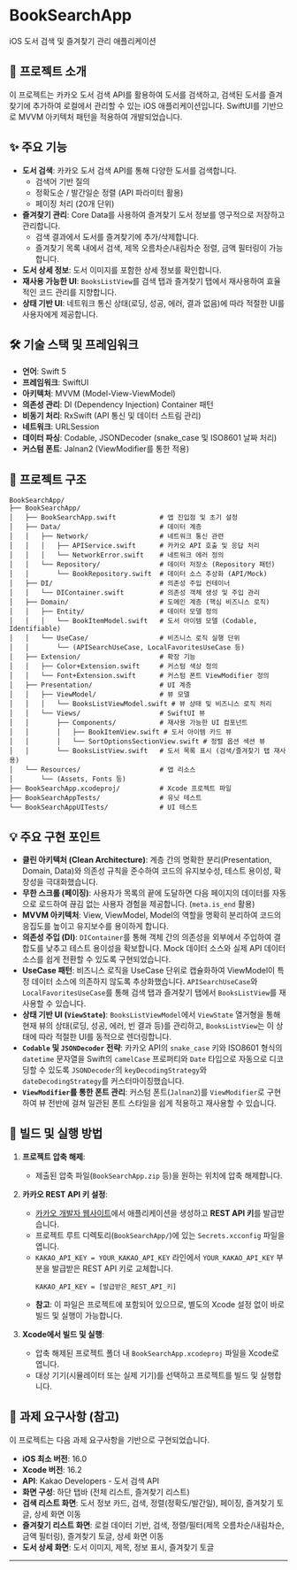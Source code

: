 # BookSearchApp

iOS 도서 검색 및 즐겨찾기 관리 애플리케이션

## 📖 프로젝트 소개

이 프로젝트는 카카오 도서 검색 API를 활용하여 도서를 검색하고, 검색된 도서를 즐겨찾기에 추가하여 로컬에서 관리할 수 있는 iOS 애플리케이션입니다. SwiftUI를 기반으로 MVVM 아키텍처 패턴을 적용하여 개발되었습니다.

## ✨ 주요 기능

*   **도서 검색**: 카카오 도서 검색 API를 통해 다양한 도서를 검색합니다.
    *   검색어 기반 질의
    *   정확도순 / 발간일순 정렬 (API 파라미터 활용)
    *   페이징 처리 (20개 단위)
*   **즐겨찾기 관리**: Core Data를 사용하여 즐겨찾기 도서 정보를 영구적으로 저장하고 관리합니다.
    *   검색 결과에서 도서를 즐겨찾기에 추가/삭제합니다.
    *   즐겨찾기 목록 내에서 검색, 제목 오름차순/내림차순 정렬, 금액 필터링이 가능합니다.
*   **도서 상세 정보**: 도서 이미지를 포함한 상세 정보를 확인합니다.
*   **재사용 가능한 UI**: `BooksListView`를 검색 탭과 즐겨찾기 탭에서 재사용하여 효율적인 코드 관리를 지향합니다.
*   **상태 기반 UI**: 네트워크 통신 상태(로딩, 성공, 에러, 결과 없음)에 따라 적절한 UI를 사용자에게 제공합니다.

## 🛠️ 기술 스택 및 프레임워크

*   **언어**: Swift 5
*   **프레임워크**: SwiftUI
*   **아키텍처**: MVVM (Model-View-ViewModel)
*   **의존성 관리**: DI (Dependency Injection) Container 패턴
*   **비동기 처리**: RxSwift (API 통신 및 데이터 스트림 관리)
*   **네트워크**: URLSession
*   **데이터 파싱**: Codable, JSONDecoder (snake_case 및 ISO8601 날짜 처리)
*   **커스텀 폰트**: Jalnan2 (ViewModifier를 통한 적용)

## 📂 프로젝트 구조

```
BookSearchApp/
├── BookSearchApp/
│   ├── BookSearchApp.swift           # 앱 진입점 및 초기 설정
│   ├── Data/                         # 데이터 계층
│   │   ├── Network/                  # 네트워크 통신 관련
│   │   │   ├── APIService.swift      # 카카오 API 호출 및 응답 처리
│   │   │   └── NetworkError.swift    # 네트워크 에러 정의
│   │   └── Repository/               # 데이터 저장소 (Repository 패턴)
│   │       └── BookRepository.swift  # 데이터 소스 추상화 (API/Mock)
│   ├── DI/                           # 의존성 주입 컨테이너
│   │   └── DIContainer.swift         # 의존성 객체 생성 및 주입 관리
│   ├── Domain/                       # 도메인 계층 (핵심 비즈니스 로직)
│   │   ├── Entity/                   # 데이터 모델 정의
│   │   │   └── BookItemModel.swift   # 도서 아이템 모델 (Codable, Identifiable)
│   │   └── UseCase/                  # 비즈니스 로직 실행 단위
│   │       └── (APISearchUseCase, LocalFavoritesUseCase 등)
│   ├── Extension/                    # 확장 기능
│   │   ├── Color+Extension.swift     # 커스텀 색상 정의
│   │   └── Font+Extension.swift      # 커스텀 폰트 ViewModifier 정의
│   ├── Presentation/                 # UI 계층
│   │   ├── ViewModel/                # 뷰 모델
│   │   │   └── BooksListViewModel.swift # 뷰 상태 및 비즈니스 로직 처리
│   │   └── Views/                    # SwiftUI 뷰
│   │       ├── Components/           # 재사용 가능한 UI 컴포넌트
│   │       │   ├── BookItemView.swift # 도서 아이템 카드 뷰
│   │       │   └── SortOptionsSectionView.swift # 정렬 옵션 섹션 뷰
│   │       └── BooksListView.swift   # 도서 목록 표시 (검색/즐겨찾기 탭 재사용)
│   └── Resources/                    # 앱 리소스
│       └── (Assets, Fonts 등)
├── BookSearchApp.xcodeproj/          # Xcode 프로젝트 파일
├── BookSearchAppTests/               # 유닛 테스트
└── BookSearchAppUITests/             # UI 테스트
```

## 💡 주요 구현 포인트

*   **클린 아키텍처 (Clean Architecture)**: 계층 간의 명확한 분리(Presentation, Domain, Data)와 의존성 규칙을 준수하여 코드의 유지보수성, 테스트 용이성, 확장성을 극대화했습니다.
*   **무한 스크롤 (페이징)**: 사용자가 목록의 끝에 도달하면 다음 페이지의 데이터를 자동으로 로드하여 끊김 없는 사용자 경험을 제공합니다. (`meta.is_end` 활용)
*   **MVVM 아키텍처**: View, ViewModel, Model의 역할을 명확히 분리하여 코드의 응집도를 높이고 유지보수를 용이하게 합니다.
*   **의존성 주입 (DI)**: `DIContainer`를 통해 객체 간의 의존성을 외부에서 주입하여 결합도를 낮추고 테스트 용이성을 확보합니다. Mock 데이터 소스와 실제 API 데이터 소스를 쉽게 전환할 수 있도록 구현되었습니다.
*   **UseCase 패턴**: 비즈니스 로직을 UseCase 단위로 캡슐화하여 ViewModel이 특정 데이터 소스에 의존하지 않도록 추상화했습니다. `APISearchUseCase`와 `LocalFavoritesUseCase`를 통해 검색 탭과 즐겨찾기 탭에서 `BooksListView`를 재사용할 수 있습니다.
*   **상태 기반 UI (`ViewState`)**: `BooksListViewModel`에서 `ViewState` 열거형을 통해 현재 뷰의 상태(로딩, 성공, 에러, 빈 결과 등)를 관리하고, `BooksListView`는 이 상태에 따라 적절한 UI를 동적으로 렌더링합니다.
*   **`Codable` 및 `JSONDecoder` 전략**: 카카오 API의 `snake_case` 키와 ISO8601 형식의 `datetime` 문자열을 Swift의 `camelCase` 프로퍼티와 `Date` 타입으로 자동으로 디코딩할 수 있도록 `JSONDecoder`의 `keyDecodingStrategy`와 `dateDecodingStrategy`를 커스터마이징했습니다.
*   **`ViewModifier`를 통한 폰트 관리**: 커스텀 폰트(`Jalnan2`)를 `ViewModifier`로 구현하여 뷰 전반에 걸쳐 일관된 폰트 스타일을 쉽게 적용하고 재사용할 수 있습니다.

## 🚀 빌드 및 실행 방법

1.  **프로젝트 압축 해제**:
    *   제출된 압축 파일(`BookSearchApp.zip` 등)을 원하는 위치에 압축 해제합니다.

2.  **카카오 REST API 키 설정**:
    *   [카카오 개발자 웹사이트](https://developers.kakao.com/)에서 애플리케이션을 생성하고 **REST API 키**를 발급받습니다.
    *   프로젝트 루트 디렉토리(`BookSearchApp/`)에 있는 `Secrets.xcconfig` 파일을 엽니다.
    *   `KAKAO_API_KEY = YOUR_KAKAO_API_KEY` 라인에서 `YOUR_KAKAO_API_KEY` 부분을 발급받은 REST API 키로 교체합니다.
        ```
        KAKAO_API_KEY = [발급받은_REST_API_키]
        ```
    *   **참고**: 이 파일은 프로젝트에 포함되어 있으므로, 별도의 Xcode 설정 없이 바로 빌드 및 실행이 가능합니다.
3.  **Xcode에서 빌드 및 실행**:
    *   압축 해제된 프로젝트 폴더 내 `BookSearchApp.xcodeproj` 파일을 Xcode로 엽니다.
    *   대상 기기(시뮬레이터 또는 실제 기기)를 선택하고 프로젝트를 빌드 및 실행합니다.

## 📝 과제 요구사항 (참고)

이 프로젝트는 다음 과제 요구사항을 기반으로 구현되었습니다.

*   **iOS 최소 버전**: 16.0
*   **Xcode 버전**: 16.2
*   **API**: Kakao Developers - 도서 검색 API
*   **화면 구성**: 하단 탭바 (전체 리스트, 즐겨찾기 리스트)
*   **검색 리스트 화면**: 도서 정보 카드, 검색, 정렬(정확도/발간일), 페이징, 즐겨찾기 토글, 상세 화면 이동
*   **즐겨찾기 리스트 화면**: 로컬 데이터 기반, 검색, 정렬/필터(제목 오름차순/내림차순, 금액 필터링), 즐겨찾기 토글, 상세 화면 이동
*   **도서 상세 화면**: 도서 이미지, 제목, 정보 표시, 즐겨찾기 토글

---

